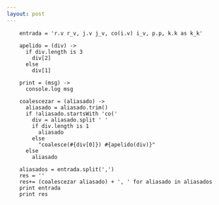 ```yaml
---
layout: post
---
```


        entrada = 'r.v r_v, j.v j_v, co(i.v) i_v, p.p, k.k as k_k'

        apelido = (div) ->
          if div.length is 3
            div[2]
          else
            div[1]

        print = (msg) ->
          console.log msg

        coalescezar = (aliasado) ->
          aliasado = aliasado.trim()
          if !aliasado.startsWith 'co('
            div = aliasado.split ' '
            if div.length is 1
              aliasado
            else
              "coalesce(#{div[0]}) #{apelido(div)}"
          else
            aliasado

        aliasados = entrada.split(',')
        res = ''
        res+= (coalescezar aliasado) + ', ' for aliasado in aliasados
        print entrada
        print res
